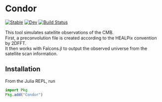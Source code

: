 # Condor

[![Stable](https://img.shields.io/badge/docs-stable-blue.svg)](https://yusuke-takase.github.io/Condor.jl/stable)
[![Dev](https://img.shields.io/badge/docs-dev-blue.svg)](https://yusuke-takase.github.io/Condor.jl/dev)
[![Build Status](https://travis-ci.com/yusuke-takase/Condor.jl.svg?branch=master)](https://travis-ci.com/yusuke-takase/Condor.jl)

This tool simulates satellite observations of the CMB.　\
First, a preconvolution file is created according to the HEALPix convention by 2DFFT. \
It then works with Falcons.jl to output the observed universe from the satellite scan information.

## Installation
From the Julia REPL, run

```julia
import Pkg
Pkg.add("Condor")
```
